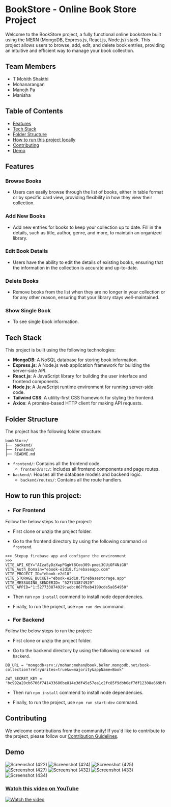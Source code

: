 # BookStore - Online Book Store Project

Welcome to the BookStore project, a fully functional online bookstore built using the MERN (MongoDB, Express.js, React.js, Node.js) stack. This project allows users to browse, add, edit, and delete book entries, providing an intuitive and efficient way to manage your book collection.

## Team Members

- T Mohith Shakthi
- Mohanarangan
- Manojh Pa
- Manisha 

## Table of Contents
- [Features](#features)
- [Tech Stack](#tech-stack)
- [Folder Structure](#folder-structure)
- [How to run this project locally](#How-to-run-this-project)
- [Contributing](#contributing)
- [Demo](#Demo)

## Features

### Browse Books
- Users can easily browse through the list of books, either in table format or by specific card view, providing flexibility in how they view their collection.


### Add New Books
- Add new entries for books to keep your collection up to date. Fill in the details, such as title, author, genre, and more, to maintain an organized library.


### Edit Book Details
- Users have the ability to edit the details of existing books, ensuring that the information in the collection is accurate and up-to-date.


### Delete Books
- Remove books from the list when they are no longer in your collection or for any other reason, ensuring that your library stays well-maintained.

### Show Single Book
- To see single book information.

## Tech Stack

This project is built using the following technologies:

- **MongoDB**: A NoSQL database for storing book information.
- **Express.js**: A Node.js web application framework for building the server-side API.
- **React.js**: A JavaScript library for building the user interface and frontend components.
- **Node.js**: A JavaScript runtime environment for running server-side code.
- **Tailwind CSS**: A utility-first CSS framework for styling the frontend.
- **Axios**: A promise-based HTTP client for making API requests.

## Folder Structure

The project has the following folder structure:

```
bookStore/
├── backend/
├── frontend/
├── README.md
```

- `frontend/`: Contains all the frontend code.
  - `frontend/src/`: Includes all frontend components and page routes.
- `backend/`: Houses all the database models and backend logic.
  - `backend/routes/`: Contains all the route handlers.
 
## How to run this project:

- ### For Frontend 
 Follow the below steps to run the project: 
- First clone or unzip the project folder.
* Go to the frontend directory by using the following command ``` cd frontend ```.
```
>>> Stepup firebase app and configure the environment
>>> 
VITE_API_KEY="AIzaSyDzXwpPGgWt8Coo309-pmei3CUiOF4NiG8"
VITE_Auth_Domain="ebook-e2d18.firebaseapp.com"
VITE_PROJECT_ID="ebook-e2d18"
VITE_STORAGE_BUCKET="ebook-e2d18.firebasestorage.app"
VITE_MESSAGING_SENDERID= "527733874929"
VITE_APPID="1:527733874929:web:067fbeb4199cde5a854950"

```
+ Then run `` npm install `` commend to install node dependencies.
- Finally, to run the project, use ``npm run dev`` command.

- ### For Backend
Follow the below steps to run the project: 
- First clone or unzip the project folder.
* Go to the backend directory by using the following command ``` cd backend```.
```
DB_URL = "mongodb+srv://mohan:mohan@book.be7mr.mongodb.net/book-collection?retryWrites=true&w=majority&appName=Book"

JWT_SECRET_KEY = 'bc992a20cb6706f741433686be814e3df45e57ea1c2fc85f9dbb0ef7df12308a669bfa7c976368ff32e32f6541480ce9ec1b122242f9b1257ab669026aeaf16'

```
+ Then run `` npm install `` commend to install node dependencies.
- Finally, to run the project, use ``npm run start:dev`` command.


## Contributing

We welcome contributions from the community! If you'd like to contribute to the project, please follow our [Contribution Guidelines](CONTRIBUTING.md).

## Demo
![Screenshot (422)](https://github.com/user-attachments/assets/e16153b0-3061-40f1-aeb4-aa69d9924eeb)
![Screenshot (424)](https://github.com/user-attachments/assets/0831e06f-b633-4c92-b751-8e426311af23)
![Screenshot (425)](https://github.com/user-attachments/assets/ff27a91a-fb5d-4cb7-a1ab-c52624dab68c)
![Screenshot (427)](https://github.com/user-attachments/assets/433ab1e3-7ea9-466e-94fb-e1eef448c46b)
![Screenshot (432)](https://github.com/user-attachments/assets/eaebebf6-ae6f-48ae-b8e4-89a1465216b7)
![Screenshot (433)](https://github.com/user-attachments/assets/26a8cbb7-4049-44e5-b579-64eaaaba8bd1)
![Screenshot (434)](https://github.com/user-attachments/assets/2a725d88-b910-4564-b91d-21d98cb6d8ef)

### [Watch this video on YouTube](https://youtu.be/WQFK91dH6zg)

[![Watch the video](https://img.youtube.com/vi/WQFK91dH6zg/maxresdefault.jpg)](https://youtu.be/WQFK91dH6zg)


